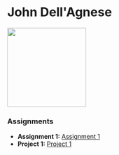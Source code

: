 # John Dell'Agnese
<img src="https://i.redd.it/fqsk0k50zd4c1.jpg" style="width:180px"/>

### Assignments 
- **Assignment 1:** [Assignment 1](https://github.com/Kingofthe6String/assignment_1.git)
- **Project 1:** [Project 1](https://github.com/Kingofthe6String/Project_1.git)
